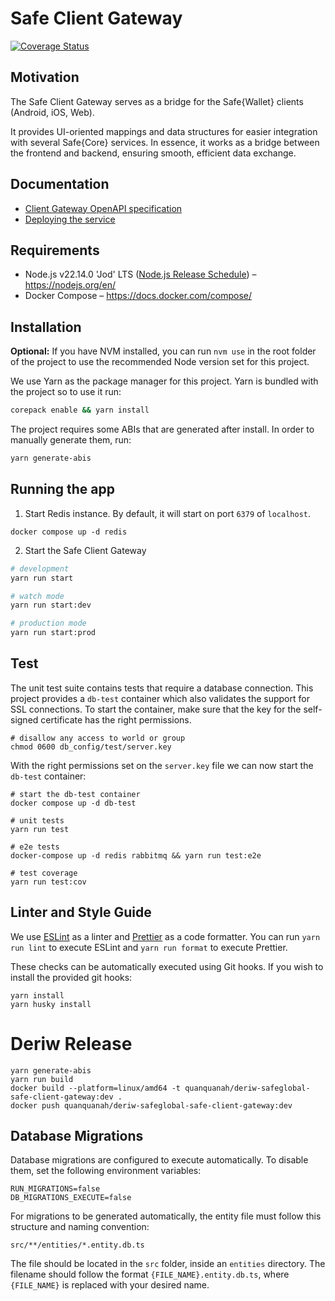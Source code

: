 # Safe Client Gateway

[![Coverage Status](https://coveralls.io/repos/github/safe-global/safe-client-gateway/badge.svg?branch=main)](https://coveralls.io/github/safe-global/safe-client-gateway?branch=main)

## Motivation

The Safe Client Gateway serves as a bridge for the Safe{Wallet} clients (Android, iOS, Web).

It provides UI-oriented mappings and data structures for easier integration with several Safe{Core} services. In essence, it works as a bridge between the frontend and backend, ensuring smooth, efficient data exchange.

## Documentation

- [Client Gateway OpenAPI specification](https://safe-client.safe.global/index.html)
- [Deploying the service](https://github.com/safe-global/safe-infrastructure)

## Requirements

- Node.js v22.14.0 'Jod' LTS ([Node.js Release Schedule](https://nodejs.org/en/about/previous-releases)) – https://nodejs.org/en/
- Docker Compose – https://docs.docker.com/compose/

## Installation

**Optional:** If you have NVM installed, you can run `nvm use` in the root folder of the project to use the recommended
Node version set for this project.

We use Yarn as the package manager for this project. Yarn is bundled with the project so to use it run:

```bash
corepack enable && yarn install
```

The project requires some ABIs that are generated after install. In order to manually generate them, run:

```bash
yarn generate-abis
```

## Running the app

1. Start Redis instance. By default, it will start on port `6379` of `localhost`.

```shell
docker compose up -d redis
```

2. Start the Safe Client Gateway

```bash
# development
yarn run start

# watch mode
yarn run start:dev

# production mode
yarn run start:prod
```

## Test

The unit test suite contains tests that require a database connection.
This project provides a `db-test` container which also validates the support for SSL connections.
To start the container, make sure that the key for the self-signed certificate
has the right permissions.

```shell
# disallow any access to world or group
chmod 0600 db_config/test/server.key
```

With the right permissions set on the `server.key` file we can now start the `db-test` container:

```shell
# start the db-test container
docker compose up -d db-test

# unit tests
yarn run test

# e2e tests
docker-compose up -d redis rabbitmq && yarn run test:e2e

# test coverage
yarn run test:cov
```

## Linter and Style Guide

We use [ESLint](https://eslint.org/) as a linter and [Prettier](https://prettier.io/) as a code formatter.
You can run `yarn run lint` to execute ESLint and `yarn run format` to execute Prettier.

These checks can be automatically executed using Git hooks. If you wish to install the provided git hooks:

```shell
yarn install
yarn husky install
```

# Deriw Release 

```shell
yarn generate-abis 
yarn run build  
docker build --platform=linux/amd64 -t quanquanah/deriw-safeglobal-safe-client-gateway:dev .
docker push quanquanah/deriw-safeglobal-safe-client-gateway:dev
```
## Database Migrations

Database migrations are configured to execute automatically. To disable them, set the following environment variables:

```
RUN_MIGRATIONS=false
DB_MIGRATIONS_EXECUTE=false
```

For migrations to be generated automatically, the entity file must follow this structure and naming convention:

`src/**/entities/*.entity.db.ts`

The file should be located in the `src` folder, inside an `entities` directory. The filename should follow the format `{FILE_NAME}.entity.db.ts`, where `{FILE_NAME}` is replaced with your desired name.
